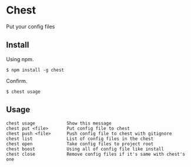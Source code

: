 # Chest

Put your config files

## Install

Using npm.

    $ npm install -g chest

Confirm.

    $ chest usage

## Usage

    chest usage            Show this message
    chest put <file>       Put config file to chest
    chest push <file>      Push config file to chest with gitignore
    chest list             List of config files in the chest
    chest open             Take config files to project root
    chest boost            Using all of config file like install
    chest close            Remove config files if it's same with chest's one

